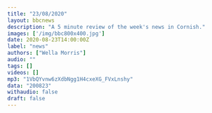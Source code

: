 ```yaml
---
title: "23/08/2020"
layout: bbcnews
description: "A 5 minute review of the week's news in Cornish."
images: ['/img/bbc800x400.jpg']
date: 2020-08-23T14:00:00Z
label: "news"
authors: ["Wella Morris"]
audio: ""
tags: []
videos: []
mp3: "1VbQYvnw6zXdbNgg1H4cxeXG_FVxLnshy"
data: "200823"
withaudio: false
draft: false
---
```

